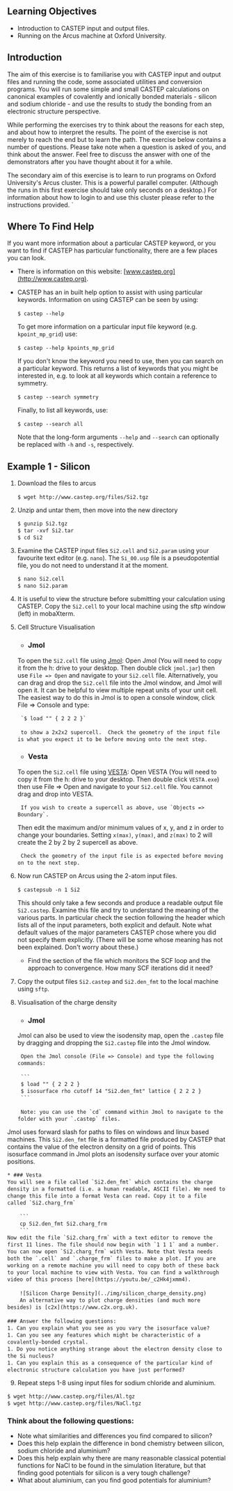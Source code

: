 ## Learning Objectives
* Introduction to CASTEP input and output files.
* Running on the Arcus machine at Oxford University.

## Introduction

The aim of this exercise is to familiarise you with CASTEP input and output files and running the code, some associated utilities and conversion programs. You will run some simple and small CASTEP calculations on canonical examples of covalently and ionically bonded materials - silicon and sodium chloride - and use the results to study the bonding from an electronic structure perspective.

While performing the exercises try to think about the reasons for each step, and about how to interpret the results. The point of the exercise is not merely to reach the end but to learn the path. The exercise below contains a number of questions. Please take note when a question is asked of you, and think about the answer. Feel free to discuss the answer with one of the demonstrators after you have thought about it for a while.

The secondary aim of this exercise is to learn to run programs on Oxford University's Arcus cluster. This is a powerful parallel computer. (Although the runs in this first exercise should take only seconds on a desktop.)  For information about how to login to and use this cluster please refer to the instructions provided.
`
## Where To Find Help
If you want more information about a particular CASTEP keyword, or you want to find if CASTEP has particular functionality, there are a few places you can look.

* There is information on this website: [www.castep.org](http://www.castep.org).
* CASTEP has an in built help option to assist with using particular keywords.  Information on using CASTEP can be seen by using:

	`$ castep --help`

	To get more information on a particular input file keyword (e.g. `kpoint_mp_grid`) use:
	
	`$ castep --help kpoints_mp_grid`

	If you don't know the keyword you need to use, then you can search on a particular keyword. This returns a list of keywords that you might be interested in, e.g. to look at all keywords which contain a reference to symmetry.

	`$ castep --search symmetry`

	Finally, to list all keywords, use:

	`$ castep --search all`
	
	Note that the long-form arguments `--help` and `--search` can optionally be replaced with `-h` and `-s`, respectively.


## Example 1 - Silicon
1. Download the files to arcus

	`$ wget http://www.castep.org/files/Si2.tgz`

2. Unzip and untar them, then move into the new directory

	```
	$ gunzip Si2.tgz
	$ tar -xvf Si2.tar
	$ cd Si2
	```

3. Examine the CASTEP input files `Si2.cell` and `Si2.param` using your favourite text editor (e.g. `nano`).
The `Si_00.usp` file is a pseudopotential file, you do not need to understand it at the moment.

	```
	$ nano Si2.cell
	$ nano Si2.param
	```

4. It is useful to view the structure before submitting your calculation using CASTEP. Copy the `Si2.cell` to your local machine using the sftp window (left) in mobaXterm.

5. Cell Structure Visualisation
	* ### Jmol
	To open the `Si2.cell` file using [Jmol](http://www.jmol.org):
	Open Jmol (You will need to copy it from the h: drive to your desktop. Then double click `jmol.jar`) 
	then use `File => Open` and navigate to your `Si2.cell` file.
	Alternatively, you can drag and drop the `Si2.cell` file into the Jmol window, and Jmol will open it. 
	It can be helpful to view multiple repeat units of your unit cell.  The easiest way to do this in Jmol is to open a console window,
	click File => Console and type:
	
		`$ load "" { 2 2 2 }`
	
		to show a 2x2x2 supercell.  Check the geometry of the input file is what you expect it to be before moving onto the next step.

	* ### Vesta
	To open the `Si2.cell` file using [VESTA](http://www.jp-minerals.org/vesta/en/):
	Open VESTA (You will need to copy it from the h: drive to your desktop. 
	Then double click `VESTA.exe`) then use File => Open and navigate to your `Si2.cell` file.
	You cannot drag and drop into VESTA.

		If you wish to create a supercell as above, use `Objects => Boundary`. 
	Then edit the maximum and/or minimum values of x, y, and z in order to change your boundaries.
	Setting `x(max)`, `y(max)`, and `z(max)` to 2 will create the 2 by 2 by 2 supercell as above. 

		Check the geometry of the input file is as expected before moving on to the next step.

6. Now run CASTEP on Arcus using the 2-atom input files.

	`$ castepsub -n 1 Si2`
	
	This should only take a few seconds and produce a readable output file `Si2.castep`. Examine this file and try to understand the meaning of the various parts. In particular check the section following the header which lists all of the input parameters, both explicit and default. Note what default values of the major parameters CASTEP chose where you did not specify them explicitly. (There will be some whose meaning has not been explained. Don't worry about these.) 

	* Find the section of the file which monitors the SCF loop and the approach to convergence. How many SCF iterations did it need?

7. Copy the output files `Si2.castep` and `Si2.den_fmt` to the local machine using `sftp`.

8. Visualisation of the charge density
	* ### Jmol
	Jmol can also be used to view the isodensity map, open the `.castep` file by dragging and dropping the `Si2.castep` file into the Jmol window. 

		Open the Jmol console (File => Console) and type the following commands:
		
		```
		$ load "" { 2 2 2 }
		$ isosurface rho cutoff 14 "Si2.den_fmt" lattice { 2 2 2 }
		```
		
		Note: you can use the `cd` command within Jmol to navigate to the folder with your `.castep` files.
Jmol uses forward slash for paths to files on windows and linux based machines.
This `Si2.den_fmt` file is a formatted file produced by CASTEP that contains the value of the electron density on a grid of points.  This isosurface command in Jmol plots an isodensity surface over your atomic positions.

	* ### Vesta
	You will see a file called `Si2.den_fmt` which contains the charge density in a formatted (i.e. a human readable, ASCII file). We need to change this file into a format Vesta can read. Copy it to a file called `Si2.charg_frm`

		```
		cp Si2.den_fmt Si2.charg_frm
		```
	Now edit the file `Si2.charg_frm` with a text editor to remove the first 11 lines. The file should now begin with `1 1 1` and a number. You can now open `Si2.charg_frm` with Vesta. Note that Vesta needs both the `.cell` and `.charge_frm` files to make a plot. If you are working on a remote machine you will need to copy both of these back to your local machine to view with Vesta. You can find a walkthrough video of this process [here](https://youtu.be/_c2Hk4jxmm4).

		![Silicon Charge Density](../img/silicon_charge_density.png)
		An alternative way to plot charge densities (and much more besides) is [c2x](https://www.c2x.org.uk).

	### Answer the following questions:
	1. Can you explain what you see as you vary the isosurface value?
	1. Can you see any features which might be characteristic of a covalently-bonded crystal.
	1. Do you notice anything strange about the electron density close to the Si nucleus? 
	1. Can you explain this as a consequence of the particular kind of electronic structure calculation you have just performed?

9. Repeat steps 1-8 using input files for sodium chloride and aluminium.

```
$ wget http://www.castep.org/files/Al.tgz
$ wget http://www.castep.org/files/NaCl.tgz
```

### Think about the following questions:
* Note what similarities and differences you find compared to silicon? 
* Does this help explain the difference in bond chemistry between silicon, sodium chloride and aluminium?
* Does this help explain why there are many reasonable classical potential functions for NaCl to be found
  in the simulation literature, but that finding good potentials for silicon is a very tough challenge?
* What about aluminium, can you find good potentials for aluminium?
